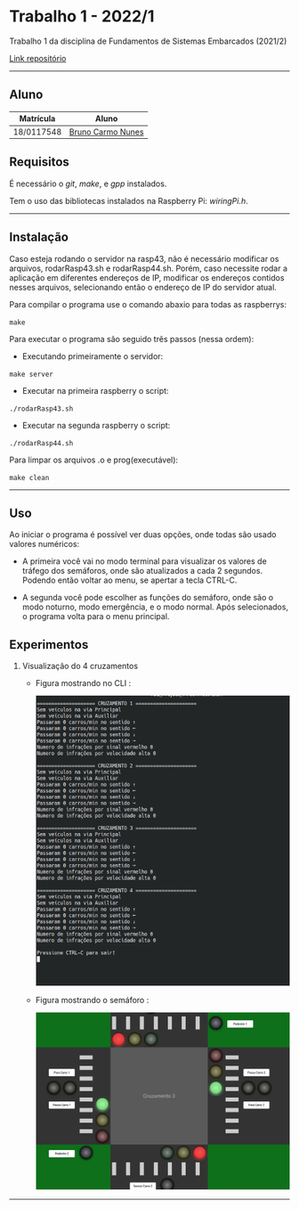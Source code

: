 # Trabalho 1 - 2022/1

Trabalho 1 da disciplina de Fundamentos de Sistemas Embarcados (2021/2)

[Link repositório](https://gitlab.com/fse_fga/trabalhos-2022_1/trabalho-1-2022-1)

***

## Aluno
|Matrícula | Aluno |
| -- | -- |
| 18/0117548  |  [Bruno Carmo Nunes](https://github.com/brunocmo) |

## Requisitos

É necessário o *git*, *make*, e *gpp* instalados.

Tem o uso das bibliotecas instalados na Raspberry Pi: *wiringPi.h*.

***
## Instalação 

Caso esteja rodando o servidor na rasp43, não é necessário modificar os arquivos,
rodarRasp43.sh e rodarRasp44.sh. Porém, caso necessite rodar a aplicação em diferentes
endereços de IP, modificar os endereços contidos nesses arquivos, selecionando então o
endereço de IP do servidor atual. 

Para compilar o programa use o comando abaxio para todas as raspberrys:

`make`

Para executar o programa são seguido três passos (nessa ordem):

- Executando primeiramente o servidor:

`make server`

- Executar na primeira raspberry o script:

`./rodarRasp43.sh`


- Executar na segunda raspberry o script:

`./rodarRasp44.sh`


Para limpar os arquivos .o e prog(executável):

`make clean`

***
## Uso

Ao iniciar o programa é possível ver duas opções, onde todas são usado valores numéricos:

* A primeira você vai no modo terminal para visualizar os valores de tráfego dos semáforos, onde são atualizados a cada 2 segundos. Podendo então voltar ao menu, se 
apertar a tecla CTRL-C.

* A segunda você pode escolher as funções do semáforo, onde são o modo noturno,
modo emergência, e o modo normal. Após selecionados, o programa volta para o menu
principal.

## Experimentos

1. Visualização do 4 cruzamentos

    * Figura mostrando no CLI :

        ![Potenciometro1](/doc/FSETRABALHO1.png)

    * Figura mostrando o semáforo :

        ![Potenciometro12](/doc/FSETRABALHO1_2.png)

***
